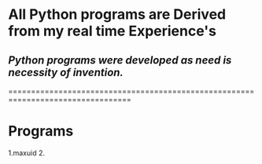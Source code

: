 # All Python programs are Derived from my real time Experience's
## *Python programs were developed as need is necessity of invention.* 

=================================================================================

# **Programs**  

1.maxuid
2. 
